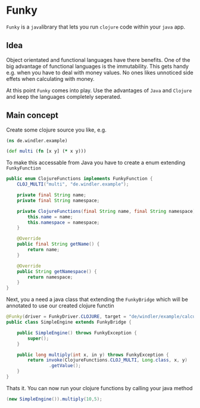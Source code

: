 # Funky

`Funky` is a `java`library that lets you run `clojure` code within your `java` app.

## Idea
Object orientated and functional languages have there benefits. One of the big advantage of functional languages is the immutability. This gets handy e.g. when you have to deal with money values. No ones likes unnoticed side effets when calculating with money.

At this point `Funky` comes into play. Use the advantages of `Java` and `Clojure` and keep the languages completely seperated. 

## Main concept
Create some clojure source you like, e.g.
```clojure
(ns de.windler.example)

(def multi (fn [x y] (* x y)))
```

To make this accessable from Java you have to create a enum extending `FunkyFunction`
```java
public enum ClojureFunctions implements FunkyFunction {
	CLOJ_MULTI("multi", "de.windler.example");

	private final String name;
	private final String namespace;

	private ClojureFunctions(final String name, final String namespace) {
		this.name = name;
		this.namespace = namespace;
	}

	@Override
	public final String getName() {
		return name;
	}

	@Override
	public String getNamespace() {
		return namespace;
	}
}
```

Next, you a need a java class that extending the `FunkyBridge` which will be annotated to use our created clojure functin
```java
@Funky(driver = FunkyDriver.CLOJURE, target = "de/windler/example/calculations.clj")
public class SimpleEngine extends FunkyBridge {

	public SimpleEngine() throws FunkyException {
		super();
	}

	public long multiply(int x, in y) throws FunkyException {
		return invoke(ClojureFunctions.CLOJ_MULTI, Long.class, x, y)
				.getValue();
	}
}
```

Thats it. You can now run your clojure functions by calling your java method
```java
(new SimpleEngine()).multiply(10,5);
```

